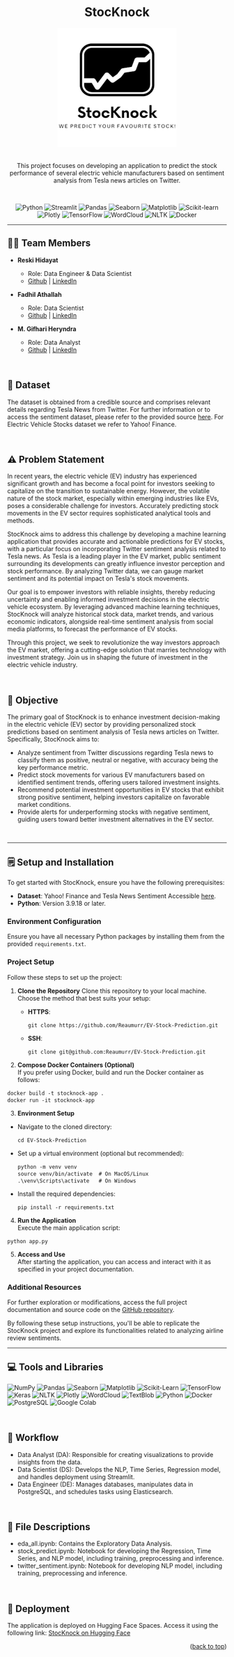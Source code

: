 <a name="readme-top"></a>

<div align='center'>
    <h1><b>StocKnock</b></h1>
    <img src='pic/companyLogo.png'/>
    <br><br>
    <p>
    This project focuses on developing an application to predict the stock performance of several electric vehicle manufacturers based on sentiment analysis from Tesla news articles on Twitter.
    </p>
    <br>

![Python](https://badgen.net/badge/Python/3.9.18/blue?)
![Streamlit](https://badgen.net/badge/Streamlit/1.10.0/orange?)
![Pandas](https://badgen.net/badge/Pandas/1.4.3/blue?)
![Seaborn](https://badgen.net/badge/Seaborn/0.11.2/green?)
![Matplotlib](https://badgen.net/badge/Matplotlib/3.5.2/blue?)
![Scikit-learn](https://badgen.net/badge/scikit-learn/1.4.2/yellow?)
![Plotly](https://badgen.net/badge/Plotly/5.22.0/cyan?)
![TensorFlow](https://badgen.net/badge/TensorFlow/2.15.0/orange?)
![WordCloud](https://badgen.net/badge/WordCloud/1.8.1/purple?)
![NLTK](https://badgen.net/badge/NLTK/3.7/red?)
![Docker](https://badgen.net/badge/Docker/20.10/cyan?)

</div>

---

## 🧑‍💻 **Team Members**

- **Reski Hidayat**
  - Role: Data Engineer & Data Scientist 
  - [Github](https://github.com/Reaumurr) | [LinkedIn](https://www.linkedin.com/in/reskihidayat/)

- **Fadhil Athallah**
  - Role: Data Scientist  
  - [Github](https://github.com/FadhilAthallah) | [LinkedIn](https://www.linkedin.com/in/fadhil-athallah-297876237/)
  
- **M. Gifhari Heryndra**
  - Role: Data Analyst  
  - [Github](https://github.com/heryndra) | [LinkedIn](https://www.linkedin.com/in/m-gifhari-heryndra-45886a87/)

<br />

## 💾 **Dataset**

The dataset is obtained from a credible source and comprises relevant details regarding Tesla News from Twitter. For further information or to access the sentiment dataset, please refer to the provided source [here](https://www.kaggle.com/datasets/drlove2002/tesla-news-from-tweeter). For Electric Vehicle Stocks dataset we refer to Yahoo! Finance.

<br />

## ⚠️ **Problem Statement**

In recent years, the electric vehicle (EV) industry has experienced significant growth and has become a focal point for investors seeking to capitalize on the transition to sustainable energy. However, the volatile nature of the stock market, especially within emerging industries like EVs, poses a considerable challenge for investors. Accurately predicting stock movements in the EV sector requires sophisticated analytical tools and methods.

StocKnock aims to address this challenge by developing a machine learning application that provides accurate and actionable predictions for EV stocks, with a particular focus on incorporating Twitter sentiment analysis related to Tesla news. As Tesla is a leading player in the EV market, public sentiment surrounding its developments can greatly influence investor perception and stock performance. By analyzing Twitter data, we can gauge market sentiment and its potential impact on Tesla's stock movements.

Our goal is to empower investors with reliable insights, thereby reducing uncertainty and enabling informed investment decisions in the electric vehicle ecosystem. By leveraging advanced machine learning techniques, StocKnock will analyze historical stock data, market trends, and various economic indicators, alongside real-time sentiment analysis from social media platforms, to forecast the performance of EV stocks.

Through this project, we seek to revolutionize the way investors approach the EV market, offering a cutting-edge solution that marries technology with investment strategy. Join us in shaping the future of investment in the electric vehicle industry.

<br />

## 📌 **Objective**

The primary goal of StocKnock is to enhance investment decision-making in the electric vehicle (EV) sector by providing personalized stock predictions based on sentiment analysis of Tesla news articles on Twitter. Specifically, StocKnock aims to:

* Analyze sentiment from Twitter discussions regarding Tesla news to classify them as positive, neutral or negative, with accuracy being the key performance metric.
* Predict stock movements for various EV manufacturers based on identified sentiment trends, offering users tailored investment insights.
* Recommend potential investment opportunities in EV stocks that exhibit strong positive sentiment, helping investors capitalize on favorable market conditions.
* Provide alerts for underperforming stocks with negative sentiment, guiding users toward better investment alternatives in the EV sector.

<br />

---

## 🗒️ **Setup and Installation**

To get started with StocKnock, ensure you have the following prerequisites:

- **Dataset**: Yahoo! Finance and Tesla News Sentiment Accessible [here](https://www.kaggle.com/datasets/drlove2002/tesla-news-from-tweeter).
- **Python**: Version 3.9.18 or later.

### **Environment Configuration**  
Ensure you have all necessary Python packages by installing them from the provided `requirements.txt`.

### **Project Setup**  
Follow these steps to set up the project:

1. **Clone the Repository**
   Clone this repository to your local machine. Choose the method that best suits your setup:
   - **HTTPS**:
     ```
     git clone https://github.com/Reaumurr/EV-Stock-Prediction.git
     ```
   - **SSH**:
     ```
     git clone git@github.com:Reaumurr/EV-Stock-Prediction.git
     ```

2. **Compose Docker Containers (Optional)**  
   If you prefer using Docker, build and run the Docker container as follows:
```
docker build -t stocknock-app .
docker run -it stocknock-app
```


3. **Environment Setup**  
- Navigate to the cloned directory:
  ```
  cd EV-Stock-Prediction
  ```
- Set up a virtual environment (optional but recommended):
  ```
  python -m venv venv
  source venv/bin/activate  # On MacOS/Linux
  .\venv\Scripts\activate   # On Windows
  ```
- Install the required dependencies:
  ```
  pip install -r requirements.txt
  ```

4. **Run the Application**  
Execute the main application script:
```
python app.py
```

5. **Access and Use**  
After starting the application, you can access and interact with it as specified in your project documentation.

### **Additional Resources**  
For further exploration or modifications, access the full project documentation and source code on the [GitHub repository](https://github.com/Reaumurr/EV-Stock-Prediction).

By following these setup instructions, you'll be able to replicate the StocKnock project and explore its functionalities related to analyzing airline review sentiments.

---

## 💻 **Tools and Libraries**

![NumPy](https://img.shields.io/badge/NumPy-%23013243.svg?style=for-the-badge&logo=numpy&logoColor=white)
![Pandas](https://img.shields.io/badge/pandas-%23150458.svg?style=for-the-badge&logo=pandas&logoColor=white)
![Seaborn](https://img.shields.io/badge/Seaborn-%238DD6F9.svg?style=for-the-badge&logo=seaborn&logoColor=white)
![Matplotlib](https://img.shields.io/badge/Matplotlib-%23D00000.svg?style=for-the-badge&logo=matplotlib&logoColor=white)
![Scikit-Learn](https://img.shields.io/badge/scikit--learn-%23F7931E.svg?style=for-the-badge&logo=scikit-learn&logoColor=white)
![TensorFlow](https://img.shields.io/badge/TensorFlow-%23FF6F00.svg?style=for-the-badge&logo=TensorFlow&logoColor=white)
![Keras](https://img.shields.io/badge/Keras-%23D00000.svg?style=for-the-badge&logo=Keras&logoColor=white)
![NLTK](https://img.shields.io/badge/NLTK-%232376C6.svg?style=for-the-badge&logo=nltk&logoColor=white)
![Plotly](https://img.shields.io/badge/Plotly-%233F4F75.svg?style=for-the-badge&logo=plotly&logoColor=white)
![WordCloud](https://img.shields.io/badge/WordCloud-%23FF8800.svg?style=for-the-badge&logo=wordcloud&logoColor=white)
![TextBlob](https://img.shields.io/badge/TextBlob-%23157AF6.svg?style=for-the-badge&logo=textblob&logoColor=white)
![Python](https://img.shields.io/badge/python-3670A0?style=for-the-badge&logo=python&logoColor=ffdd54)
![Docker](https://img.shields.io/badge/docker-%230db7ed.svg?style=for-the-badge&logo=docker&logoColor=white)
![PostgreSQL](https://img.shields.io/badge/PostgreSQL-%23316192.svg?style=for-the-badge&logo=postgresql&logoColor=white)
![Google Colab](https://img.shields.io/badge/Google%20Colab-F9AB00?style=for-the-badge&logo=google-colab&logoColor=white)

<br />

## 🔄 **Workflow**
- Data Analyst (DA): Responsible for creating visualizations to provide insights from the data.
- Data Scientist (DS): Develops the NLP, Time Series, Regression model, and handles deployment using Streamlit.
- Data Engineer (DE): Manages databases, manipulates data in PostgreSQL, and schedules tasks using Elasticsearch.

<br />

## 📂 **File Descriptions**
- eda_all.ipynb: Contains the Exploratory Data Analysis.
- stock_predict.ipynb: Notebook for developing the Regression, Time Series, and NLP model, including training, preprocessing and inference.
- twitter_sentiment.ipynb: Notebook for developing NLP model, including training, preprocessing and inference.

<br />

## 🚀 **Deployment**
The application is deployed on Hugging Face Spaces. Access it using the following link:
[StocKnock on Hugging Face](https://huggingface.co/spaces/Reaumur/StocKnock)

<p align="right">(<a href="#readme-top">back to top</a>)</p>





